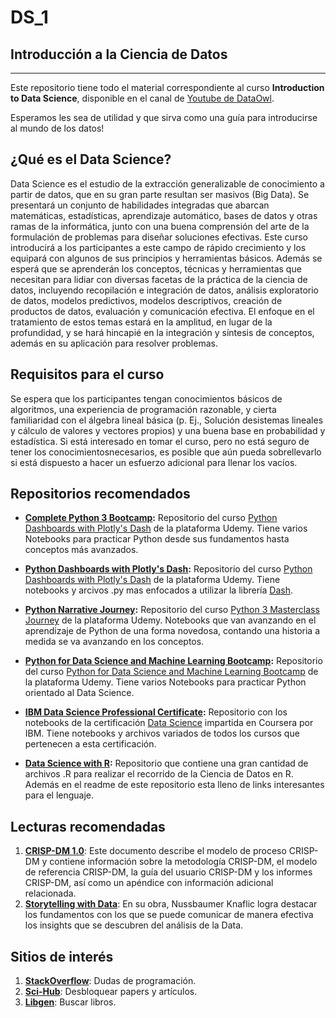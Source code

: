 # DS_1
## Introducción a la Ciencia de Datos
<hr>
Este repositorio tiene todo el material correspondiente al curso <b>Introduction to Data Science</b>, disponible en el canal de <a href="https://www.youtube.com/channel/UC-HeCFOIgcph4_aEBNYt71g">Youtube de DataOwl</a>.   &nbsp;
  
Esperamos les sea de utilidad y que sirva como una guía para introducirse al mundo de los datos!  &nbsp;
  
## ¿Qué es el Data Science?
  
Data Science es el estudio de la extracción generalizable de conocimiento a partir de datos, que en su gran parte resultan ser masivos (Big Data). Se presentará un conjunto de habilidades integradas que abarcan matemáticas, estadísticas, aprendizaje automático, bases de datos y otras ramas de la informática, junto con una buena comprensión del arte de la formulación de problemas para diseñar soluciones efectivas. Este curso introducirá a los participantes a este campo de rápido crecimiento y los equipará con algunos de sus principios y herramientas básicos. Además se esperá que se aprenderán los conceptos, técnicas y herramientas que necesitan para lidiar con diversas facetas de la práctica de la ciencia de datos, incluyendo recopilación e integración de datos, análisis exploratorio de datos, modelos predictivos, modelos descriptivos, creación de productos de datos, evaluación y comunicación efectiva. El enfoque en el tratamiento de estos temas estará en la amplitud, en lugar de la profundidad, y se hará hincapié en la integración y síntesis de conceptos, además en su aplicación para resolver problemas.  &nbsp;
  
## Requisitos para el curso

Se espera que los participantes tengan conocimientos básicos de algoritmos, una experiencia de programación razonable, y cierta familiaridad con el álgebra lineal básica (p. Ej., Solución desistemas lineales y cálculo de valores y vectores propios) y una buena base en probabilidad y estadística. Si está interesado en tomar el curso, pero no está seguro de tener los conocimientosnecesarios, es posible que aún pueda sobrellevarlo si está dispuesto a hacer un esfuerzo adicional para llenar los vacíos.  &nbsp;
  
## Repositorios recomendados


 * **<a href="https://github.com/Pierian-Data/Complete-Python-3-Bootcamp">Complete Python 3 Bootcamp</a>:** Repositorio del curso <a href="https://www.udemy.com/complete-python-bootcamp/?couponCode=COMPLETE_GITHUB">Python Dashboards with Plotly's Dash</a> de la plataforma Udemy. Tiene varios Notebooks para practicar Python desde sus fundamentos hasta conceptos más avanzados.
 
 * **<a href="https://github.com/Pierian-Data/Plotly-Dashboards-with-Dash">Python Dashboards with Plotly's Dash</a>:** Repositorio del curso <a href="https://www.udemy.com/draft/1575562/?couponCode=GITHUB_DASHBOARDS">Python Dashboards with Plotly's Dash</a> de la plataforma Udemy. Tiene notebooks y arcivos .py mas enfocados a utilizar la librería <a href="https://plotly.com/dash/">Dash</a>.
 
 * **<a href="https://github.com/Pierian-Data/Python-Narrative-Journey">Python Narrative Journey</a>:** Repositorio del curso <a href="https://www.udemy.com/course/complete-python-3-masterclass-journey/">Python 3 Masterclass Journey</a> de la plataforma Udemy. Notebooks que van avanzando en el aprendizaje de Python de una forma novedosa, contando una historia a medida se va avanzando en los conceptos.

 * **<a href="https://github.com/Shekhar-rv/Python-for-Data-Science-and-Machine-Learning-Bootcamp">Python for Data Science and Machine Learning Bootcamp</a>:** Repositorio del curso <a href="https://www.udemy.com/course/python-for-data-science-and-machine-learning-bootcamp/">Python for Data Science and Machine Learning Bootcamp</a> de la plataforma Udemy. Tiene varios Notebooks para practicar Python orientado al Data Science.
 
 * **<a href="https://github.com/Shekhar-rv/Python">IBM Data Science Professional Certificate</a>:** Repositorio con los notebooks de la certificación <a href="https://www.coursera.org/professional-certificates/ibm-data-science">Data Science</a> impartida en Coursera por IBM. Tiene notebooks y archivos variados de todos los cursos que pertenecen a esta certificación.
 
 * **<a href="https://github.com/SudalaiRajkumar/DataScienceR">Data Science with R</a>:** Repositorio que contiene una gran cantidad de archivos .R para realizar el recorrido de la Ciencia de Datos en R. Además en el readme de este repositorio esta lleno de links interesantes para el lenguaje.
 
 ## Lecturas recomendadas
 
  1. **<a href="https://www.the-modeling-agency.com/crisp-dm.pdf">CRISP-DM 1.0<a>**: Este documento describe el modelo de proceso CRISP-DM y contiene información sobre la metodología CRISP-DM, el modelo de referencia CRISP-DM, la guía del usuario CRISP-DM y los informes CRISP-DM, así como un apéndice con información adicional relacionada.
  2. **<a href="http://www.bdbanalytics.ir/media/1123/storytelling-with-data-cole-nussbaumer-knaflic.pdf">Storytelling with Data<a/>**: En su obra, Nussbaumer Knaflic logra destacar los fundamentos con los que se puede comunicar de manera efectiva los insights que se descubren del análisis de la Data.
  
## Sitios de interés

  1. **<a href="https://es.stackoverflow.com/">StackOverflow<a>**: Dudas de programación.
  2. **<a href="https://sci-hub.tw/">Sci-Hub<a>**: Desbloquear papers y artículos.
  3. **<a href="https://libgen.is/">Libgen<a>**: Buscar libros.
